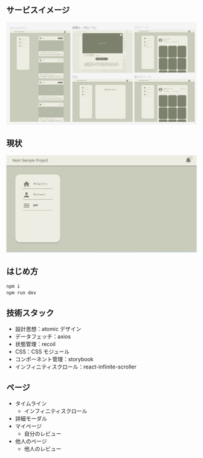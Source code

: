 ## サービスイメージ

[![サービスイメージ](doc/image/final_service.png)](https://www.figma.com/file/uidfvUXMcCISkmaeFNyYk2/Next-Sample?type=design&node-id=0%3A1&mode=design&t=graZE21KhL7JgrPY-1)

## 現状

[![現サービス画像](doc/image/current_sercvice.png)](https://next-sample-project-theta.vercel.app/)

## はじめ方

```bash
npm i
npm run dev
```

## 技術スタック

- 設計思想：atomic デザイン
- データフェッチ：axios
- 状態管理：recoil
- CSS：CSS モジュール
- コンポーネント管理：storybook
- インフィニティスクロール：react-infinite-scroller

## ページ

- タイムライン
  - インフィニティスクロール
- 詳細モーダル
- マイページ
  - 自分のレビュー
- 他人のページ
  - 他人のレビュー
